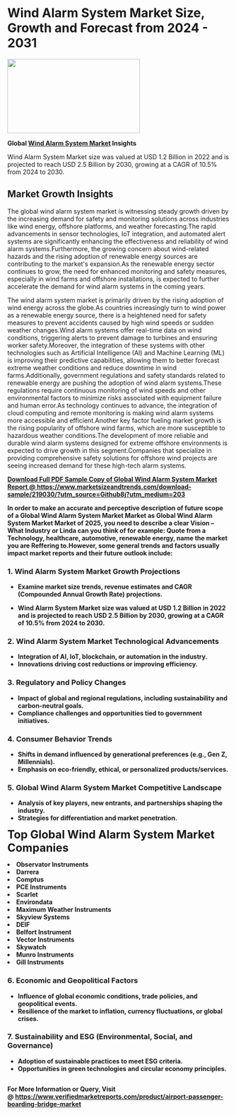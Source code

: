 <H1>Wind Alarm System Market Size, Growth and Forecast from 2024 - 2031</H1><img class="aligncenter size-medium wp-image-584254" src="https://thirdeyenews.in/wp-content/uploads/2024/09/Global-Market-Research-300x168.jpeg" alt="" width="300" height="168" /><p><strong>Global&nbsp;<a href="https://www.marketsizeandtrends.com/download-sample/219030/?utm_source=Github8j?utm_medium=203">Wind Alarm System Market</a> Insights</strong></p><p>Wind Alarm System Market size was valued at USD 1.2 Billion in 2022 and is projected to reach USD 2.5 Billion by 2030, growing at a CAGR of 10.5% from 2024 to 2030.</p><p><h2>Market Growth Insights</h2> <p>The global wind alarm system market is witnessing steady growth driven by the increasing demand for safety and monitoring solutions across industries like wind energy, offshore platforms, and weather forecasting.The rapid advancements in sensor technologies, IoT integration, and automated alert systems are significantly enhancing the effectiveness and reliability of wind alarm systems.Furthermore, the growing concern about wind-related hazards and the rising adoption of renewable energy sources are contributing to the market's expansion.As the renewable energy sector continues to grow, the need for enhanced monitoring and safety measures, especially in wind farms and offshore installations, is expected to further accelerate the demand for wind alarm systems in the coming years.</p> <p><strong><a href="#"></a></strong></p> <p>The wind alarm system market is primarily driven by the rising adoption of wind energy across the globe.As countries increasingly turn to wind power as a renewable energy source, there is a heightened need for safety measures to prevent accidents caused by high wind speeds or sudden weather changes.Wind alarm systems offer real-time data on wind conditions, triggering alerts to prevent damage to turbines and ensuring worker safety.Moreover, the integration of these systems with other technologies such as Artificial Intelligence (AI) and Machine Learning (ML) is improving their predictive capabilities, allowing them to better forecast extreme weather conditions and reduce downtime in wind farms.Additionally, government regulations and safety standards related to renewable energy are pushing the adoption of wind alarm systems.These regulations require continuous monitoring of wind speeds and other environmental factors to minimize risks associated with equipment failure and human error.As technology continues to advance, the integration of cloud computing and remote monitoring is making wind alarm systems more accessible and efficient.Another key factor fueling market growth is the rising popularity of offshore wind farms, which are more susceptible to hazardous weather conditions.The development of more reliable and durable wind alarm systems designed for extreme offshore environments is expected to drive growth in this segment.Companies that specialize in providing comprehensive safety solutions for offshore wind projects are seeing increased demand for these high-tech alarm systems.<p><strong><a href="#"></p><p><span class=""><strong>Download Full PDF Sample Copy of Global Wind Alarm System Market Report</strong> @ <a href="https://www.marketsizeandtrends.com/download-sample/219030/?utm_source=Github8j?utm_medium=203" target="_blank">https://www.marketsizeandtrends.com/download-sample/219030/?utm_source=Github8j?utm_medium=203</a></span></p><p>In order to make an accurate and perceptive description of future scope of a Global&nbsp;Wind Alarm System Market Market as Global&nbsp;Wind Alarm System Market Market of 2025, you need to describe a clear Vision &ndash; What Industry or Linda can you think of for example: Quote from a Technology, healthcare, automotive, renewable energy, name the market you are Reffering to.However, some general trends and factors usually impact market reports and their future outlook include:</p><h3>1.&nbsp;<strong>Wind Alarm System Market Growth Projections</strong></h3><ul><li>Examine market size trends, revenue estimates and CAGR (Compounded Annual Growth Rate) projections.</li><li><p>Wind Alarm System Market size was valued at USD 1.2 Billion in 2022 and is projected to reach USD 2.5 Billion by 2030, growing at a CAGR of 10.5% from 2024 to 2030.</p></li></ul><h3>2.&nbsp;<strong>Wind Alarm System Market Technological Advancements</strong></h3><ul><li>Integration of AI, IoT, blockchain, or automation in the industry.</li><li>Innovations driving cost reductions or improving efficiency.</li></ul><h3>3.&nbsp;<strong>Regulatory and Policy Changes</strong></h3><ul><li>Impact of global and regional regulations, including sustainability and carbon-neutral goals.</li><li>Compliance challenges and opportunities tied to government initiatives.</li></ul><h3>4.&nbsp;<strong>Consumer Behavior Trends</strong></h3><ul><li>Shifts in demand influenced by generational preferences (e.g., Gen Z, Millennials).</li><li>Emphasis on eco-friendly, ethical, or personalized products/services.</li></ul><h3>5.&nbsp;<strong>Global Wind Alarm System Market Competitive Landscape</strong></h3><ul><li>Analysis of key players, new entrants, and partnerships shaping the industry.</li><li>Strategies for differentiation and market penetration.</li></ul><p data-pm-slice="1 1 []"><span style="color: inherit; font-family: inherit; font-size: 25px;">Top Global Wind Alarm System Market Companies</span></p><div class="" data-test-id=""><p><li>Observator Instruments</li><li> Darrera</li><li> Comptus</li><li> PCE Instruments</li><li> Scarlet</li><li> Environdata</li><li> Maximum Weather Instruments</li><li> Skyview Systems</li><li> DEIF</li><li> Belfort Instrument</li><li> Vector Instruments</li><li> Skywatch</li><li> Munro Instruments</li><li> Gill Instruments</li></p></div><h3>6.&nbsp;<strong>Economic and Geopolitical Factors</strong></h3><ul><li>Influence of global economic conditions, trade policies, and geopolitical events.</li><li>Resilience of the market to inflation, currency fluctuations, or global crises.</li></ul><h3>7.&nbsp;<strong>Sustainability and ESG (Environmental, Social, and Governance)</strong></h3><ul><li>Adoption of sustainable practices to meet ESG criteria.</li><li>Opportunities in green technologies and circular economy principles.</li></ul><h2><strong style="font-size: 14px;">For More Information or Query, Visit @&nbsp;</strong><a style="background-color: #ffffff; font-size: 14px;" href="https://www.marketsizeandtrends.com/report/wind-alarm-system-market/" target="_blank">https://www.verifiedmarketreports.com/product/airport-passenger-boarding-bridge-market</a></h2>